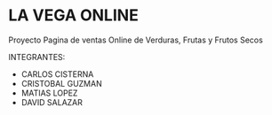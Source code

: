 # LA VEGA ONLINE 

Proyecto Pagina de ventas Online de Verduras, Frutas y Frutos Secos


INTEGRANTES:
* CARLOS CISTERNA
* CRISTOBAL GUZMAN
* MATIAS LOPEZ
* DAVID SALAZAR

